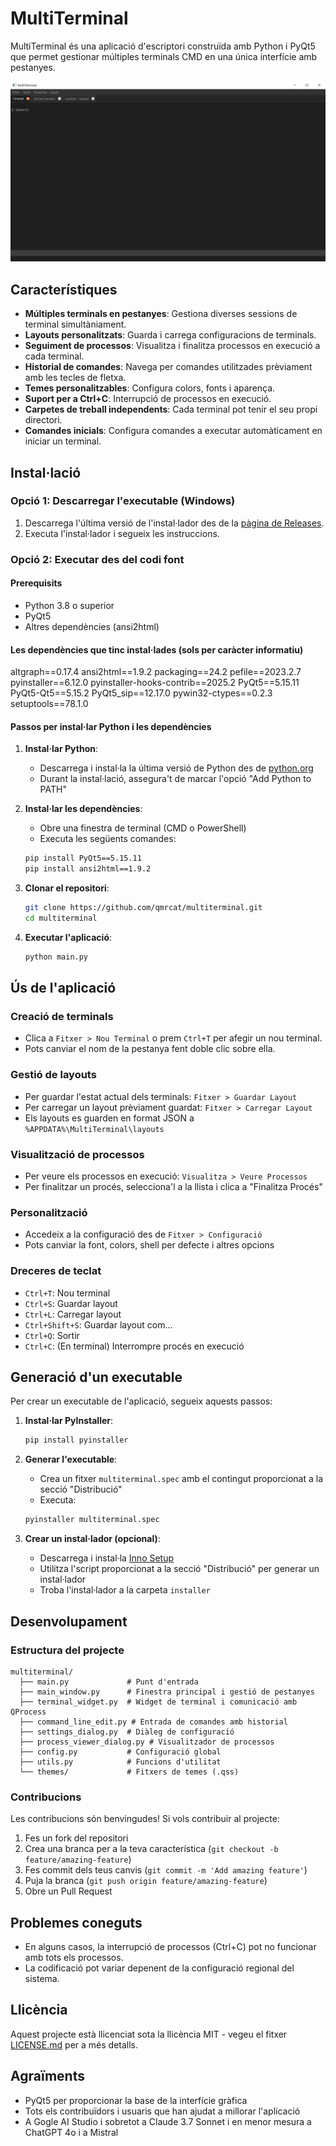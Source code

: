 # MultiTerminal

MultiTerminal és una aplicació d'escriptori construïda amb Python i PyQt5 que permet gestionar múltiples terminals CMD en una única interfície amb pestanyes.

![Captura de pantalla de MultiTerminal](screenshot.png)

## Característiques

- **Múltiples terminals en pestanyes**: Gestiona diverses sessions de terminal simultàniament.
- **Layouts personalitzats**: Guarda i carrega configuracions de terminals.
- **Seguiment de processos**: Visualitza i finalitza processos en execució a cada terminal.
- **Historial de comandes**: Navega per comandes utilitzades prèviament amb les tecles de fletxa.
- **Temes personalitzables**: Configura colors, fonts i aparença.
- **Suport per a Ctrl+C**: Interrupció de processos en execució.
- **Carpetes de treball independents**: Cada terminal pot tenir el seu propi directori.
- **Comandes inicials**: Configura comandes a executar automàticament en iniciar un terminal.

## Instal·lació

### Opció 1: Descarregar l'executable (Windows)

1. Descarrega l'última versió de l'instal·lador des de la [pàgina de Releases](https://github.com/qmrcat/multiterminal/releases).
2. Executa l'instal·lador i segueix les instruccions.

### Opció 2: Executar des del codi font

#### Prerequisits

- Python 3.8 o superior
- PyQt5
- Altres dependències (ansi2html)

#### Les dependències que tinc instal·lades (sols per caràcter informatiu)

altgraph==0.17.4
ansi2html==1.9.2
packaging==24.2
pefile==2023.2.7
pyinstaller==6.12.0
pyinstaller-hooks-contrib==2025.2
PyQt5==5.15.11
PyQt5-Qt5==5.15.2
PyQt5_sip==12.17.0
pywin32-ctypes==0.2.3
setuptools==78.1.0


#### Passos per instal·lar Python i les dependències

1. **Instal·lar Python**:
   - Descarrega i instal·la la última versió de Python des de [python.org](https://www.python.org/downloads/)
   - Durant la instal·lació, assegura't de marcar l'opció "Add Python to PATH"

2. **Instal·lar les dependències**:
   - Obre una finestra de terminal (CMD o PowerShell)
   - Executa les següents comandes:
   ```bash
   pip install PyQt5==5.15.11
   pip install ansi2html==1.9.2
   ```

3. **Clonar el repositori**:
   ```bash
   git clone https://github.com/qmrcat/multiterminal.git
   cd multiterminal
   ```

4. **Executar l'aplicació**:
   ```bash
   python main.py
   ```

## Ús de l'aplicació

### Creació de terminals

- Clica a `Fitxer > Nou Terminal` o prem `Ctrl+T` per afegir un nou terminal.
- Pots canviar el nom de la pestanya fent doble clic sobre ella.

### Gestió de layouts

- Per guardar l'estat actual dels terminals: `Fitxer > Guardar Layout`
- Per carregar un layout prèviament guardat: `Fitxer > Carregar Layout`
- Els layouts es guarden en format JSON a `%APPDATA%\MultiTerminal\layouts`

### Visualització de processos

- Per veure els processos en execució: `Visualitza > Veure Processos`
- Per finalitzar un procés, selecciona'l a la llista i clica a "Finalitza Procés"

### Personalització

- Accedeix a la configuració des de `Fitxer > Configuració`
- Pots canviar la font, colors, shell per defecte i altres opcions

### Dreceres de teclat

- `Ctrl+T`: Nou terminal
- `Ctrl+S`: Guardar layout
- `Ctrl+L`: Carregar layout
- `Ctrl+Shift+S`: Guardar layout com...
- `Ctrl+Q`: Sortir
- `Ctrl+C`: (En terminal) Interrompre procés en execució

## Generació d'un executable

Per crear un executable de l'aplicació, segueix aquests passos:

1. **Instal·lar PyInstaller**:
   ```bash
   pip install pyinstaller
   ```

2. **Generar l'executable**:
   - Crea un fitxer `multiterminal.spec` amb el contingut proporcionat a la secció "Distribució"
   - Executa:
   ```bash
   pyinstaller multiterminal.spec
   ```

3. **Crear un instal·lador (opcional)**:
   - Descarrega i instal·la [Inno Setup](https://jrsoftware.org/isdl.php)
   - Utilitza l'script proporcionat a la secció "Distribució" per generar un instal·lador
   - Troba l'instal·lador a la carpeta `installer`

## Desenvolupament

### Estructura del projecte

```
multiterminal/
  ├── main.py             # Punt d'entrada
  ├── main_window.py      # Finestra principal i gestió de pestanyes
  ├── terminal_widget.py  # Widget de terminal i comunicació amb QProcess
  ├── command_line_edit.py # Entrada de comandes amb historial
  ├── settings_dialog.py  # Diàleg de configuració
  ├── process_viewer_dialog.py # Visualitzador de processos
  ├── config.py           # Configuració global
  ├── utils.py            # Funcions d'utilitat
  └── themes/             # Fitxers de temes (.qss)
```

### Contribucions

Les contribucions són benvingudes! Si vols contribuir al projecte:

1. Fes un fork del repositori
2. Crea una branca per a la teva característica (`git checkout -b feature/amazing-feature`)
3. Fes commit dels teus canvis (`git commit -m 'Add amazing feature'`)
4. Puja la branca (`git push origin feature/amazing-feature`)
5. Obre un Pull Request

## Problemes coneguts

- En alguns casos, la interrupció de processos (Ctrl+C) pot no funcionar amb tots els processos.
- La codificació pot variar depenent de la configuració regional del sistema.

## Llicència

Aquest projecte està llicenciat sota la llicència MIT - vegeu el fitxer [LICENSE.md](LICENSE.md) per a més detalls.

## Agraïments

- PyQt5 per proporcionar la base de la interfície gràfica
- Tots els contribuïdors i usuaris que han ajudat a millorar l'aplicació
- A Gogle AI Studio i sobretot a Claude 3.7 Sonnet i en menor mesura a ChatGPT 4o i a Mistral